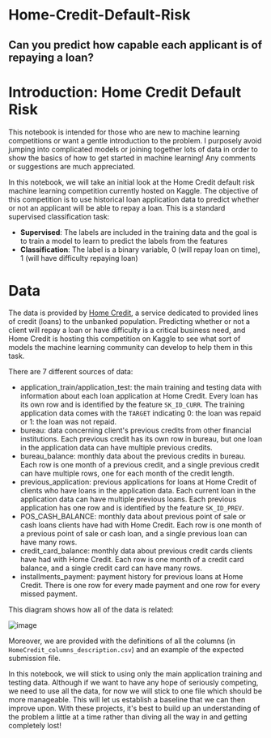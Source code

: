 # Home-Credit-Default-Risk
## Can you predict how capable each applicant is of repaying a loan?


# Introduction: Home Credit Default Risk

This notebook is intended for those who are new to machine learning competitions or want a gentle introduction to the problem. I purposely
avoid jumping into complicated models or joining together lots of data in order to show the basics of how to get started in machine 
learning! Any comments or suggestions are much appreciated.

In this notebook, we will take an initial look at the Home Credit default risk machine learning competition currently hosted on Kaggle. The
objective of this competition is to use historical loan application data to predict whether or not an applicant will be able to repay a
loan. This is a standard supervised classification task:

* __Supervised__: The labels are included in the training data and the goal is to train a model to learn to predict the labels from the features
* __Classification__: The label is a binary variable, 0 (will repay loan on time), 1 (will have difficulty repaying loan)

# Data

The data is provided by [Home Credit](http://www.homecredit.net/about-us.aspx), a service dedicated to provided lines of credit (loans) to 
the unbanked population. Predicting whether or not a client will repay a loan or have difficulty is a critical business need, and Home
Credit is hosting this competition on Kaggle to see what sort of models the machine learning community can develop to help them in this
task. 

There are 7 different sources of data:

* application_train/application_test: the main training and testing data with information about each loan application at Home Credit. Every loan has its own row and is identified by the feature `SK_ID_CURR`. The training application data comes with the `TARGET` indicating 0: the loan was repaid or 1: the loan was not repaid. 
* bureau: data concerning client's previous credits from other financial institutions. Each previous credit has its own row in bureau, but one loan in the application data can have multiple previous credits.
* bureau_balance: monthly data about the previous credits in bureau. Each row is one month of a previous credit, and a single previous credit can have multiple rows, one for each month of the credit length. 
* previous_application: previous applications for loans at Home Credit of clients who have loans in the application data. Each current loan in the application data can have multiple previous loans. Each previous application has one row and is identified by the feature `SK_ID_PREV`. 
* POS_CASH_BALANCE: monthly data about previous point of sale or cash loans clients have had with Home Credit. Each row is one month of a previous point of sale or cash loan, and a single previous loan can have many rows.
* credit_card_balance: monthly data about previous credit cards clients have had with Home Credit. Each row is one month of a credit card balance, and a single credit card can have many rows.
* installments_payment: payment history for previous loans at Home Credit. There is one row for every made payment and one row for every missed payment. 

This diagram shows how all of the data is related:

![image](https://storage.googleapis.com/kaggle-media/competitions/home-credit/home_credit.png)

Moreover, we are provided with the definitions of all the columns (in `HomeCredit_columns_description.csv`) and an example of the expected submission file. 

In this notebook, we will stick to using only the main application training and testing data. Although if we want to have any hope of seriously competing, we need to use all the data, for now we will stick to one file which should be more manageable. This will let us establish a baseline that we can then improve upon. With these projects, it's best to build up an understanding of the problem a little at a time rather than diving all the way in and getting completely lost! 
